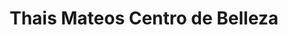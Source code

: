 ---
title: "Thais Mateos Centro de Belleza"
url: /medina-del-campo/thais-mateos-centro-de-belleza/
shop: Friseur
---
